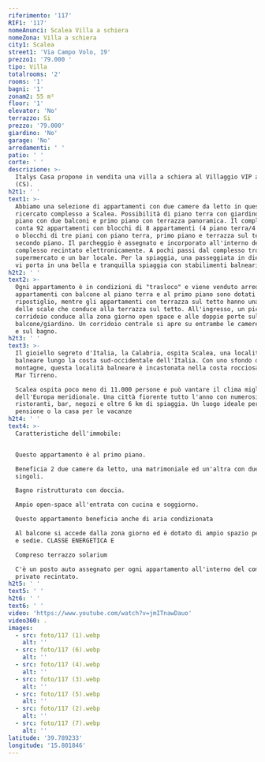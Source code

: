 ```yaml
---
riferimento: '117'
RIF1: '117'
nomeAnunci: Scalea Villa a schiera
nomeZona: Villa a schiera
city1: Scalea
street1: 'Via Campo Volo, 19'
prezzo1: '79.000 '
tipo: Villa
totalrooms: '2'
rooms: '1'
bagni: '1'
zonam2: 55 m²
floor: '1'
elevator: 'No'
terrazzo: Si
prezzo: '79.000'
giardino: 'No'
garage: 'No'
arredamenti: ' '
patio: ' '
corte: ' '
descrizione: >-
  Italys Casa propone in vendita una villa a schiera al Villaggio VIP a Scalea
  (CS).
h2t1: ' '
text1: >-
  Abbiamo una selezione di appartamenti con due camere da letto in questo
  ricercato complesso a Scalea. Possibilità di piano terra con giardino, primo
  piano con due balconi e primo piano con terrazza panoramica. Il complesso
  conta 92 appartamenti con blocchi di 8 appartamenti (4 piano terra/4 1° piano)
  o blocchi di tre piani con piano terra, primo piano e terrazza sul tetto del
  secondo piano. Il parcheggio è assegnato e incorporato all'interno del
  complesso recintato elettronicamente. A pochi passi dal complesso troverete un
  supermercato e un bar locale. Per la spiaggia, una passeggiata in dieci minuti
  vi porta in una bella e tranquilla spiaggia con stabilimenti balneari.
h2t2: ' '
text2: >-
  Ogni appartamento è in condizioni di "trasloco" e viene venduto arredato. Gli
  appartamenti con balcone al piano terra e al primo piano sono dotati di un
  ripostiglio, mentre gli appartamenti con terrazza sul tetto hanno una tromba
  delle scale che conduce alla terrazza sul tetto. All'ingresso, un piccolo
  corridoio conduce alla zona giorno open space e alle doppie porte sul
  balcone/giardino. Un corridoio centrale si apre su entrambe le camere da letto
  e sul bagno.
h2t3: ' '
text3: >-
  Il gioiello segreto d'Italia, la Calabria, ospita Scalea, una località
  balneare lungo la costa sud-occidentale dell'Italia. Con uno sfondo di
  montagne, questa località balneare è incastonata nella costa rocciosa lungo il
  Mar Tirreno.

  Scalea ospita poco meno di 11.000 persone e può vantare il clima migliore
  dell'Europa meridionale. Una città fiorente tutto l'anno con numerosi
  ristoranti, bar, negozi e oltre 6 km di spiaggia. Un luogo ideale per la
  pensione o la casa per le vacanze
h2t4: ' '
text4: >-
  Caratteristiche dell'immobile:


  Questo appartamento è al primo piano.

  Beneficia 2 due camere da letto, una matrimoniale ed un'altra con due letti
  singoli.

  Bagno ristrutturato con doccia.

  Ampio open-space all'entrata con cucina e soggiorno.

  Questo appartamento beneficia anche di aria condizionata

  Al balcone si accede dalla zona giorno ed è dotato di ampio spazio per tavolo
  e sedie. CLASSE ENERGETICA E

  Compreso terrazzo solarium

  C'è un posto auto assegnato per ogni appartamento all'interno del complesso
  privato recintato.
h2t5: ' '
text5: ' '
h2t6: ' '
text6: ' '
video: 'https://www.youtube.com/watch?v=jmITnawDauo'
video360: .
images:
  - src: foto/117 (1).webp
    alt: ''
  - src: foto/117 (6).webp
    alt: ''
  - src: foto/117 (4).webp
    alt: ''
  - src: foto/117 (3).webp
    alt: ''
  - src: foto/117 (5).webp
    alt: ''
  - src: foto/117 (2).webp
    alt: ''
  - src: foto/117 (7).webp
    alt: ''
latitude: '39.789233'
longitude: '15.801846'
---
```


